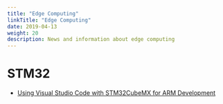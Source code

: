```yaml
---
title: "Edge Computing"
linkTitle: "Edge Computing"
date: 2019-04-13
weight: 20
description: News and information about edge computing
---
```


# STM32
* [Using Visual Studio Code with STM32CubeMX for ARM Development](https://hbfsrobotics.com/blog/configuring-vs-code-arm-development-stm32cubemx)
